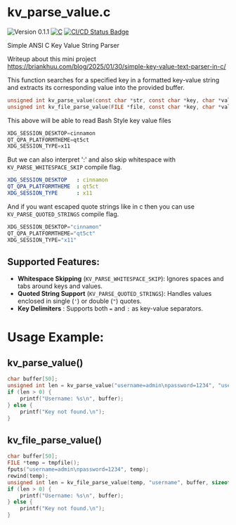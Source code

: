 # kv_parse_value.c

<versionBadge>![Version 0.1.1](https://img.shields.io/badge/version-0.1.1-blue.svg)</versionBadge>
[![C](https://img.shields.io/badge/Language-C-blue.svg)](https://en.wikipedia.org/wiki/C_(programming_language))
[![CI/CD Status Badge](https://github.com/mofosyne/kv_parse_value.c/actions/workflows/c-cpp.yml/badge.svg)](https://github.com/mofosyne/kv_parse_value/actions)

Simple ANSI C Key Value String Parser

Writeup about this mini project <https://briankhuu.com/blog/2025/01/30/simple-key-value-text-parser-in-c/>

This function searches for a specified key in a formatted key-value string
and extracts its corresponding value into the provided buffer.


```c
unsigned int kv_parse_value(const char *str, const char *key, char *value, unsigned int value_max);
unsigned int kv_file_parse_value(FILE *file, const char *key, char *value, unsigned int value_max);
```

This above will be able to read Bash Style key value files

```c
XDG_SESSION_DESKTOP=cinnamon
QT_QPA_PLATFORMTHEME=qt5ct
XDG_SESSION_TYPE=x11
```

But we can also interpret ':' and also skip whitespace with `KV_PARSE_WHITESPACE_SKIP` compile flag.

```yaml
XDG_SESSION_DESKTOP   : cinnamon
QT_QPA_PLATFORMTHEME  : qt5ct
XDG_SESSION_TYPE      : x11
```

And if you want escaped quote strings like in c then you can use `KV_PARSE_QUOTED_STRINGS` compile flag.

```c
XDG_SESSION_DESKTOP="cinnamon"
QT_QPA_PLATFORMTHEME="qt5ct"
XDG_SESSION_TYPE="x11"
```

## Supported Features:
  - **Whitespace Skipping** (`KV_PARSE_WHITESPACE_SKIP`): Ignores spaces and tabs around keys and values.
  - **Quoted String Support** (`KV_PARSE_QUOTED_STRINGS`): Handles values enclosed in single (`'`) or double (`"`) quotes.
  - **Key Delimiters** : Supports both `=` and `:` as key-value separators.

# Usage Example:

## kv_parse_value()

```c
char buffer[50];
unsigned int len = kv_parse_value("username=admin\npassword=1234", "username", buffer, sizeof(buffer));
if (len > 0) {
    printf("Username: %s\n", buffer);
} else {
    printf("Key not found.\n");
}
```
## kv_file_parse_value()

```c
char buffer[50];
FILE *temp = tmpfile();
fputs("username=admin\npassword=1234", temp);
rewind(temp);
unsigned int len = kv_file_parse_value(temp, "username", buffer, sizeof(buffer));
if (len > 0) {
    printf("Username: %s\n", buffer);
} else {
    printf("Key not found.\n");
}
```
